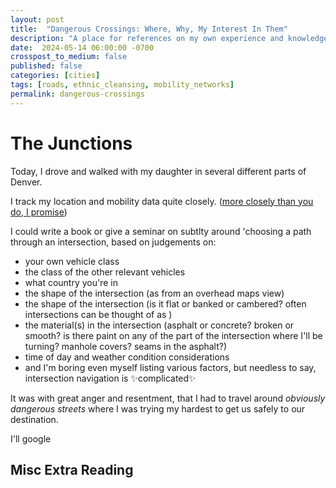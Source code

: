 ```yaml
---
layout: post
title:  "Dangerous Crossings: Where, Why, My Interest In Them"
description: "A place for references on my own experience and knowledge around junctions, intersections, crossings, pathways."
date:  2024-05-14 06:00:00 -0700
crosspost_to_medium: false
published: false
categories: [cities]
tags: [roads, ethnic_cleansing, mobility_networks]
permalink: dangerous-crossings
---
```


# The Junctions

Today, I drove and walked with my daughter in several different parts of Denver. 

I track my location and mobility data quite closely. ([more closely than you do, I promise](https://joshs-mobility-data-54dab943ebba.herokuapp.com/))

I could write a book or give a seminar on subtlty around 'choosing a path through an intersection, based on judgements on:

- your own vehicle class 
- the class of the other relevant vehicles
- what country you're in
- the shape of the intersection (as from an overhead maps view)
- the shape of the intersection (is it flat or banked or cambered? often intersections can be thought of as )
- the material(s) in the intersection (asphalt or concrete? broken or smooth? is there paint on any of the part of the intersection where I'll be turning? manhole covers? seams in the asphalt?)
- time of day and weather condition considerations
- and I'm boring even myself listing various factors, but needless to say, intersection navigation is ✨complicated✨

It was with great anger and resentment, that I had to travel around _obviously dangerous streets_ where I was trying my hardest to get us safely to our destination.

I'll google 



## Misc Extra Reading